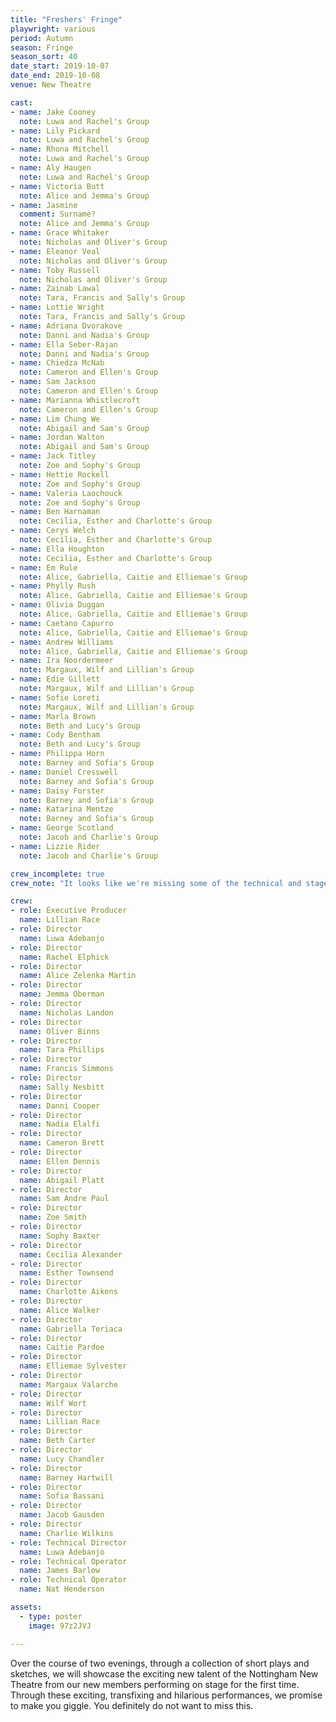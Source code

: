 ```yaml
---
title: "Freshers' Fringe"
playwright: various
period: Autumn
season: Fringe 
season_sort: 40
date_start: 2019-10-07
date_end: 2019-10-08
venue: New Theatre

cast:
- name: Jake Cooney
  note: Luwa and Rachel's Group
- name: Lily Pickard 
  note: Luwa and Rachel's Group
- name: Rhona Mitchell
  note: Luwa and Rachel's Group
- name: Aly Haugen
  note: Luwa and Rachel's Group
- name: Victoria Butt
  note: Alice and Jemma's Group
- name: Jasmine 
  comment: Surname? 
  note: Alice and Jemma's Group
- name: Grace Whitaker 
  note: Nicholas and Oliver's Group 
- name: Eleanor Veal 
  note: Nicholas and Oliver's Group 
- name: Toby Russell 
  note: Nicholas and Oliver's Group 
- name: Zainab Lawal
  note: Tara, Francis and Sally's Group 
- name: Lottie Wright 
  note: Tara, Francis and Sally's Group 
- name: Adriana Dvorakove
  note: Danni and Nadia's Group 
- name: Ella Seber-Rajan
  note: Danni and Nadia's Group
- name: Chiedza McNab 
  note: Cameron and Ellen's Group
- name: Sam Jackson
  note: Cameron and Ellen's Group
- name: Marianna Whistlecroft 
  note: Cameron and Ellen's Group
- name: Lim Chung We
  note: Abigail and Sam's Group
- name: Jordan Walton
  note: Abigail and Sam's Group
- name: Jack Titley 
  note: Zoe and Sophy's Group 
- name: Hettie Rockell
  note: Zoe and Sophy's Group 
- name: Valeria Laochouck
  note: Zoe and Sophy's Group 
- name: Ben Harnaman
  note: Cecilia, Esther and Charlotte's Group
- name: Cerys Welch
  note: Cecilia, Esther and Charlotte's Group
- name: Ella Houghton
  note: Cecilia, Esther and Charlotte's Group
- name: Em Rule 
  note: Alice, Gabriella, Caitie and Elliemae's Group
- name: Phylly Rush
  note: Alice, Gabriella, Caitie and Elliemae's Group
- name: Olivia Duggan
  note: Alice, Gabriella, Caitie and Elliemae's Group
- name: Caetano Capurro 
  note: Alice, Gabriella, Caitie and Elliemae's Group
- name: Andrew Williams
  note: Alice, Gabriella, Caitie and Elliemae's Group
- name: Ira Noordermeer
  note: Margaux, Wilf and Lillian's Group
- name: Edie Gillett 
  note: Margaux, Wilf and Lillian's Group
- name: Sofie Loreti
  note: Margaux, Wilf and Lillian's Group
- name: Marla Brown 
  note: Beth and Lucy's Group
- name: Cody Bentham 
  note: Beth and Lucy's Group
- name: Philippa Horn
  note: Barney and Sofia's Group
- name: Daniel Cresswell
  note: Barney and Sofia's Group
- name: Daisy Forster
  note: Barney and Sofia's Group
- name: Katarina Mentze 
  note: Barney and Sofia's Group
- name: George Scotland 
  note: Jacob and Charlie's Group
- name: Lizzie Rider 
  note: Jacob and Charlie's Group 

crew_incomplete: true 
crew_note: "It looks like we're missing some of the technical and stage crew."

crew: 
- role: Executive Producer
  name: Lillian Race
- role: Director 
  name: Luwa Adebanjo
- role: Director 
  name: Rachel Elphick 
- role: Director 
  name: Alice Zelenka Martin
- role: Director 
  name: Jemma Oberman 
- role: Director 
  name: Nicholas Landon
- role: Director 
  name: Oliver Binns
- role: Director 
  name: Tara Phillips 
- role: Director 
  name: Francis Simmons 
- role: Director 
  name: Sally Nesbitt 
- role: Director 
  name: Danni Cooper 
- role: Director 
  name: Nadia Elalfi
- role: Director 
  name: Cameron Brett
- role: Director 
  name: Ellen Dennis
- role: Director 
  name: Abigail Platt 
- role: Director 
  name: Sam Andre Paul
- role: Director 
  name: Zoe Smith
- role: Director 
  name: Sophy Baxter
- role: Director 
  name: Cecilia Alexander
- role: Director 
  name: Esther Townsend 
- role: Director 
  name: Charlotte Aikens
- role: Director 
  name: Alice Walker 
- role: Director 
  name: Gabriella Teriaca
- role: Director 
  name: Caitie Pardoe 
- role: Director 
  name: Elliemae Sylvester
- role: Director 
  name: Margaux Valarche 
- role: Director 
  name: Wilf Wort
- role: Director 
  name: Lillian Race 
- role: Director 
  name: Beth Carter
- role: Director 
  name: Lucy Chandler
- role: Director 
  name: Barney Hartwill
- role: Director 
  name: Sofia Bassani
- role: Director 
  name: Jacob Gausden
- role: Director 
  name: Charlie Wilkins
- role: Technical Director
  name: Luwa Adebanjo
- role: Technical Operator
  name: James Barlow
- role: Technical Operator 
  name: Nat Henderson 

assets:
  - type: poster
    image: 97z2JVJ

---
```


Over the course of two evenings, through a collection of short plays and sketches, we will showcase the exciting new talent of the Nottingham New Theatre from our new members performing on stage for the first time. Through these exciting, transfixing and hilarious performances, we promise to make you giggle. You definitely do not want to miss this.
